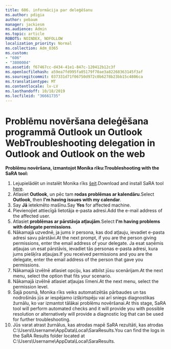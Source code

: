 ```yaml
---
title: 606. informācija par deleģēšanu
ms.author: pdigia
author: pebaum
manager: jackiesm
ms.audience: Admin
ms.topic: article
ROBOTS: NOINDEX, NOFOLLOW
localization_priority: Normal
ms.collection: Adm_O365
ms.custom:
- "606"
- "3800004"
ms.assetid: f67467cc-d434-41e1-847c-120412b12c3f
ms.openlocfilehash: a59ea7fd995fa05179f70ae3a82268363145f3af
ms.sourcegitcommit: 037331d71f06750d972c0b6278b23bb15c4806ca
ms.translationtype: MT
ms.contentlocale: lv-LV
ms.lasthandoff: 10/18/2019
ms.locfileid: "36661735"
---
```

# <a name="troubleshooting-delegation-in-outlook-and-outlook-on-the-web"></a><span data-ttu-id="15ba7-102">Problēmu novēršana deleģēšana programmā Outlook un Outlook Web</span><span class="sxs-lookup"><span data-stu-id="15ba7-102">Troubleshooting delegation in Outlook and Outlook on the web</span></span>

<span data-ttu-id="15ba7-103">**Problēmu novēršana, izmantojot Monika rīku:**</span><span class="sxs-lookup"><span data-stu-id="15ba7-103">**Troubleshooting with the SaRA tool:**</span></span>

1. <span data-ttu-id="15ba7-104">Lejupielādēt un instalēt Monika rīks [šeit](https://aka.ms/SaRA-SkypeForBusinessSignIn).</span><span class="sxs-lookup"><span data-stu-id="15ba7-104">Download and install SaRA tool [here](https://aka.ms/SaRA-SkypeForBusinessSignIn).</span></span>
1. <span data-ttu-id="15ba7-105">Atlasiet **Outlook**, un pēc tam **rodas problēmas ar kalendāru**.</span><span class="sxs-lookup"><span data-stu-id="15ba7-105">Select **Outlook**, then **I'm having issues with my calendar**.</span></span>
1. <span data-ttu-id="15ba7-106">Say **Jā** ietekmēto mašīnu.</span><span class="sxs-lookup"><span data-stu-id="15ba7-106">Say **Yes** for affected machine.</span></span>
1. <span data-ttu-id="15ba7-107">Pievienojiet attiecīgā lietotāja e-pasta adresi.</span><span class="sxs-lookup"><span data-stu-id="15ba7-107">Add the e-mail address of the affected user.</span></span>
1. <span data-ttu-id="15ba7-108">Atlasiet **problēmas ar pārstāvja atļaujām**.</span><span class="sxs-lookup"><span data-stu-id="15ba7-108">Select **I'm having problems with delegate permissions**.</span></span>
1. <span data-ttu-id="15ba7-109">Nākamajā uzvednē, ja jums ir persona, kas dod atļauju, ievadiet e-pasta adresi savu pārstāvi.</span><span class="sxs-lookup"><span data-stu-id="15ba7-109">At the next prompt, if you are the person giving permissions, enter the email address of your delegate.</span></span> <span data-ttu-id="15ba7-110">Ja esat saņēmis atļaujas un esat pārstāvis, ievadiet tās personas e-pasta adresi, kura jums piešķīra atļaujas.</span><span class="sxs-lookup"><span data-stu-id="15ba7-110">If you received permissions and you are the delegate, enter the email address of the person that gave you permissions.</span></span>
1. <span data-ttu-id="15ba7-111">Nākamajā izvēlnē atlasiet opciju, kas atbilst jūsu scenārijam.</span><span class="sxs-lookup"><span data-stu-id="15ba7-111">At the next menu, select the option that fits your scenario.</span></span>
1. <span data-ttu-id="15ba7-112">Nākamajā izvēlnē atlasiet atļaujas līmeni.</span><span class="sxs-lookup"><span data-stu-id="15ba7-112">At the next menu, select the permission level.</span></span>
1. <span data-ttu-id="15ba7-113">Šajā posmā, Monika rīks veiks automatizētās pārbaudes un tas nodrošinās jūs ar iespējamo izšķirtspēju vai arī sniegs diagnostikas žurnālu, ko var izmantot tālākai problēmu novēršanai.</span><span class="sxs-lookup"><span data-stu-id="15ba7-113">At this stage, SaRA tool will perform automated checks and it will provide you with possible resolution or alternatively will provide a diagnostic log that can be used for further troubleshooting.</span></span>
1. <span data-ttu-id="15ba7-114">Jūs varat atrast žurnālus, kas atrodas mapē SaRA rezultāti, kas atrodas C:\Users\Username\AppData\Local\SaraResults.</span><span class="sxs-lookup"><span data-stu-id="15ba7-114">You can find the logs in the SaRA Results folder located at C:\Users\Username\AppData\Local\SaraResults.</span></span>
